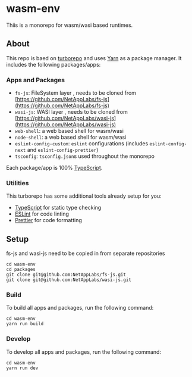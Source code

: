# wasm-env

Thiis is a monorepo for wasm/wasi based runtimes.

## About

This repo is baed on [turborepo](https://turborepo.org) and uses [Yarn](https://classic.yarnpkg.com/lang/en/) as a package manager. It includes the following packages/apps:

### Apps and Packages

- `fs-js`: FileSystem layer , needs to be cloned from [https://github.com/NetAppLabs/fs-js](https://github.com/NetAppLabs/fs-js)
- `wasi-js`: WASI layer , needs to be cloned from [https://github.com/NetAppLabs/wasi-js](https://github.com/NetAppLabs/wasi-js)
- `web-shell`: a web based shell for wasm/wasi
- `node-shell`: a web based shell for wasm/wasi
- `eslint-config-custom`: `eslint` configurations (includes `eslint-config-next` and `eslint-config-prettier`)
- `tsconfig`: `tsconfig.json`s used throughout the monorepo

Each package/app is 100% [TypeScript](https://www.typescriptlang.org/).

### Utilities

This turborepo has some additional tools already setup for you:

- [TypeScript](https://www.typescriptlang.org/) for static type checking
- [ESLint](https://eslint.org/) for code linting
- [Prettier](https://prettier.io) for code formatting

## Setup

fs-js and wasi-js need to be copied in from separate repositories

```
cd wasm-env
cd packages
git clone git@github.com:NetAppLabs/fs-js.git
git clone git@github.com:NetAppLabs/wasi-js.git
```

### Build

To build all apps and packages, run the following command:

```
cd wasm-env
yarn run build
```

### Develop

To develop all apps and packages, run the following command:

```
cd wasm-env
yarn run dev
```
